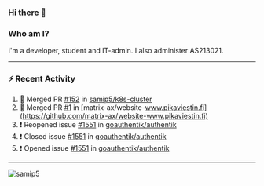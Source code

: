 ### Hi there 👋

### Who am I?
I'm a developer, student and IT-admin. I also administer AS213021.

---
### :zap: Recent Activity
<!--START_SECTION:activity-->
1. 🎉 Merged PR [#152](https://github.com/samip5/k8s-cluster/pull/152) in [samip5/k8s-cluster](https://github.com/samip5/k8s-cluster)
2. 🎉 Merged PR [#1](https://github.com/matrix-ax/website-www.pikaviestin.fi/pull/1) in [matrix-ax/website-www.pikaviestin.fi](https://github.com/matrix-ax/website-www.pikaviestin.fi)
3. ❗️ Reopened issue [#1551](https://github.com/goauthentik/authentik/issues/1551) in [goauthentik/authentik](https://github.com/goauthentik/authentik)
4. ❗️ Closed issue [#1551](https://github.com/goauthentik/authentik/issues/1551) in [goauthentik/authentik](https://github.com/goauthentik/authentik)
5. ❗️ Opened issue [#1551](https://github.com/goauthentik/authentik/issues/1551) in [goauthentik/authentik](https://github.com/goauthentik/authentik)
<!--END_SECTION:activity-->
---

<img align="center" src="https://github-readme-stats.vercel.app/api?username=samip5&show_icons=true" alt="samip5" />
